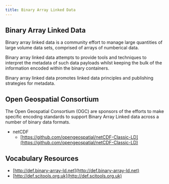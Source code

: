 ```yaml
---
title: Binary Array Linked Data
---
```


## Binary Array Linked Data

Binary array linked data is a community effort to manage large quantities of large volume data sets, comprised of arrays of numberical data.

Binary array linked data attempts to provide tools and techniques to interpret the metadata of such data payloads whilst keeping the bulk of the information encoded within the binary containers.

Binary array linked data promotes linked data principles and publishing strategies for metadata.

## Open Geospatial Consortium 

The Open Geospatial Consortium (OGC) are sponsors of the efforts to make specific encoding standards to support Binary Array Linked data across a number of binary data formats.

* netCDF
    * [https://github.com/opengeospatial/netCDF-Classic-LD](https://github.com/opengeospatial/netCDF-Classic-LD)

## Vocabulary Resources

* [http://def.binary-array-ld.net](http://def.binary-array-ld.net)
* [http://def.scitools.org.uk](http://def.scitools.org.uk)
